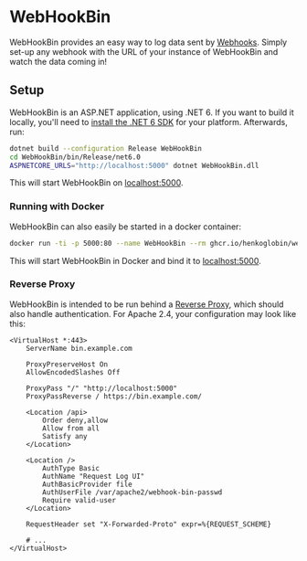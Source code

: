 # WebHookBin

WebHookBin provides an easy way to log data sent by [Webhooks](https://en.wikipedia.org/wiki/Webhook). Simply set-up any webhook with the URL of your instance of WebHookBin and watch the data coming in!

## Setup

WebHookBin is an ASP.NET application, using .NET 6. If you want to build it locally, you'll need to [install the .NET 6 SDK](https://docs.microsoft.com/en-us/dotnet/core/install/) for your platform. Afterwards, run: 

```bash
dotnet build --configuration Release WebHookBin
cd WebHookBin/bin/Release/net6.0
ASPNETCORE_URLS="http://localhost:5000" dotnet WebHookBin.dll
```

This will start WebHookBin on [localhost:5000](http://localhost:5000).

### Running with Docker

WebHookBin can also easily be started in a docker container:

```bash
docker run -ti -p 5000:80 --name WebHookBin --rm ghcr.io/henkoglobin/webhookbin:latest
```

This will start WebHookBin in Docker and bind it to [localhost:5000](http://localhost:5000).

### Reverse Proxy

WebHookBin is intended to be run behind a [Reverse Proxy](https://en.wikipedia.org/wiki/Reverse_proxy), which should also handle authentication. For Apache 2.4, your configuration may look like this:

```ApacheConf
<VirtualHost *:443>
    ServerName bin.example.com

    ProxyPreserveHost On
    AllowEncodedSlashes Off

    ProxyPass "/" "http://localhost:5000"
    ProxyPassReverse / https://bin.example.com/

    <Location /api>
        Order deny,allow
        Allow from all
        Satisfy any
    </Location>

    <Location />
        AuthType Basic
        AuthName "Request Log UI"
        AuthBasicProvider file
        AuthUserFile /var/apache2/webhook-bin-passwd
        Require valid-user
    </Location>

    RequestHeader set "X-Forwarded-Proto" expr=%{REQUEST_SCHEME}

    # ...
</VirtualHost>
```

